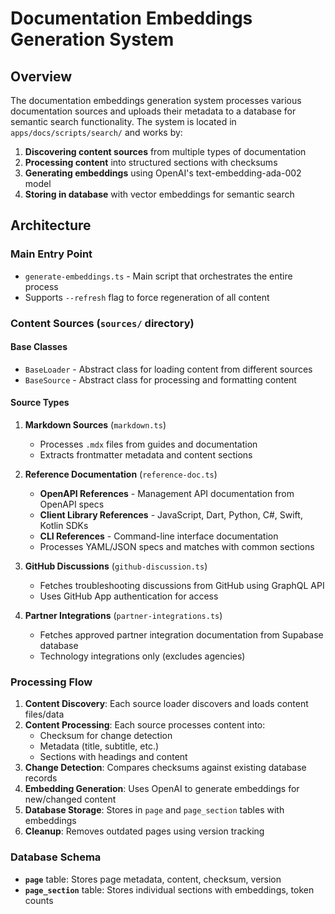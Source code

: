 # Documentation Embeddings Generation System

## Overview

The documentation embeddings generation system processes various documentation sources and uploads their metadata to a database for semantic search functionality. The system is located in `apps/docs/scripts/search/` and works by:

1. **Discovering content sources** from multiple types of documentation
2. **Processing content** into structured sections with checksums
3. **Generating embeddings** using OpenAI's text-embedding-ada-002 model
4. **Storing in database** with vector embeddings for semantic search

## Architecture

### Main Entry Point
- `generate-embeddings.ts` - Main script that orchestrates the entire process
- Supports `--refresh` flag to force regeneration of all content

### Content Sources (`sources/` directory)

#### Base Classes
- `BaseLoader` - Abstract class for loading content from different sources
- `BaseSource` - Abstract class for processing and formatting content

#### Source Types
1. **Markdown Sources** (`markdown.ts`)
   - Processes `.mdx` files from guides and documentation
   - Extracts frontmatter metadata and content sections

2. **Reference Documentation** (`reference-doc.ts`)
   - **OpenAPI References** - Management API documentation from OpenAPI specs
   - **Client Library References** - JavaScript, Dart, Python, C#, Swift, Kotlin SDKs
   - **CLI References** - Command-line interface documentation
   - Processes YAML/JSON specs and matches with common sections

3. **GitHub Discussions** (`github-discussion.ts`)
   - Fetches troubleshooting discussions from GitHub using GraphQL API
   - Uses GitHub App authentication for access

4. **Partner Integrations** (`partner-integrations.ts`)
   - Fetches approved partner integration documentation from Supabase database
   - Technology integrations only (excludes agencies)

### Processing Flow

1. **Content Discovery**: Each source loader discovers and loads content files/data
2. **Content Processing**: Each source processes content into:
   - Checksum for change detection
   - Metadata (title, subtitle, etc.)
   - Sections with headings and content
3. **Change Detection**: Compares checksums against existing database records
4. **Embedding Generation**: Uses OpenAI to generate embeddings for new/changed content
5. **Database Storage**: Stores in `page` and `page_section` tables with embeddings
6. **Cleanup**: Removes outdated pages using version tracking

### Database Schema

- **`page`** table: Stores page metadata, content, checksum, version
- **`page_section`** table: Stores individual sections with embeddings, token counts

